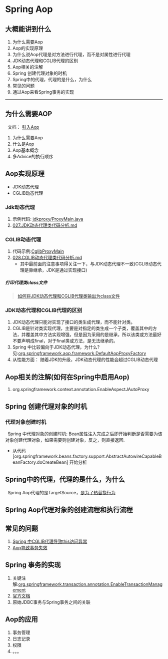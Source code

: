 # Spring Aop
## 大概能讲到什么
1. 为什么需要Aop
2. Aop的实现原理
3. 为什么说Aop代理是对方法进行代理，而不是对属性进行代理
4. JDK动态代理和CGLIB代理的区别
5. Aop相关的注解
6. Spring 创建代理对象的时机
7. Spring中的代理，代理的是什么，为什么
8. 常见的问题
9. 通过Aop来看Spring事务的实现
----

## 为什么需要AOP
&nbsp;&nbsp;文档： [引入Aop](https://gitee.com/WeiLU/Spring-Framework-v5.0.6.release/blob/master/000.Spring-Notes/015.AOP%E5%BC%95%E5%85%A5.md)
1. 为什么需要Aop
2. 什么是Aop
3. Aop基本概念
4. 多Advice的执行顺序

## Aop实现原理
- JDK动态代理
- CGLIB动态代理

### Jdk动态代理
1. 示例代码: [jdkproxy/ProxyMain.java](https://gitee.com/WeiLU/Spring-Framework-v5.0.6.release/blob/master/spring-study/src/main/java/com/imooc/proxy/jdkproxy/ProxyMain.java)
2. [027.JDK动态代理类代码分析.md](https://gitee.com/WeiLU/Spring-Framework-v5.0.6.release/blob/master/000.Spring-Notes/027.JDK%E5%8A%A8%E6%80%81%E4%BB%A3%E7%90%86%E7%B1%BB%E4%BB%A3%E7%A0%81%E5%88%86%E6%9E%90.md)

### CGLIB动态代理
1. 代码示例:[CglibProxyMain](https://gitee.com/WeiLU/Spring-Framework-v5.0.6.release/blob/master/spring-study/src/main/java/com/imooc/proxy/cglibproxy/CglibProxyMain.java)
2. [028.CGLIB动态代理类代码分析.md](https://gitee.com/WeiLU/Spring-Framework-v5.0.6.release/blob/master/000.Spring-Notes/028.CGLIB%E5%8A%A8%E6%80%81%E4%BB%A3%E7%90%86%E7%B1%BB%E4%BB%A3%E7%A0%81%E5%88%86%E6%9E%90.md)
    - 其中最前面的注意事项得关注一下，与JDK动态代理不一致(CGLIB动态代理是靠继承，JDK是通过实现接口)

##### 打印代理类class文件
>[如何将JDK动态代理和CGLIB代理类输出为class文件](https://gitee.com/WeiLU/Spring-Framework-v5.0.6.release/blob/master/000.Spring-Notes/030.%E5%A6%82%E4%BD%95%E5%B0%86JDK%E5%8A%A8%E6%80%81%E4%BB%A3%E7%90%86%E5%92%8CCGLIB%E4%BB%A3%E7%90%86%E7%B1%BB%E8%BE%93%E5%87%BA%E4%B8%BAclass%E6%96%87%E4%BB%B6.md)

### JDK动态代理和CGLIB代理的区别
1. JDK动态代理只能对实现了接口的类生成代理，而不能针对类。 
2. CGLIB是针对类实现代理，主要是对指定的类生成一个子类，覆盖其中的方法，并覆盖其中方法实现增强，但是因为采用的是继承，所以该类或方法最好不要声明成final，对于final类或方法，是无法继承的。
3. Spring 中比较偏向于JDK动态代理，为什么?见:[org.springframework.aop.framework.DefaultAopProxyFactory](https://gitee.com/WeiLU/Spring-Framework-v5.0.6.release/blob/master/spring-aop/src/main/java/org/springframework/aop/framework/DefaultAopProxyFactory.java)
4. 从性能方面： 随着JDK的升级，JDK动态代理的性能会超过CGLIB动态代理

## Aop相关的注解(如何在Spring中启用Aop)
1. org.springframework.context.annotation.EnableAspectJAutoProxy

## Spring 创建代理对象的时机
### 代理对象创建时机
&nbsp;&nbsp;Spring 中代理对象的创建时机: Bean属性注入完成之后即开始判断是否需要为该对象创建代理对象，如果需要则创建对象，反之，则直接返回.
- 从代码[org.springframework.beans.factory.support.AbstractAutowireCapableBeanFactory.doCreateBean] 开始分析

## Spring中的代理，代理的是什么，为什么
&nbsp;&nbsp;Spring Aop代理的是TargetSource，[是为了热替换行为](https://gitee.com/WeiLU/Spring-Framework-v5.0.6.release/blob/master/000.Spring-Notes/020.AOP%E5%AD%A6%E4%B9%A0%E4%B9%8BTargetSource.md)

## Spring Aop代理对象的创建流程和执行流程

## 常见的问题
1. [Spring 中CGLIB代理导致this访问异常](https://gitee.com/WeiLU/Spring-Framework-v5.0.6.release/blob/master/000.Spring-Notes/036.Spring%E4%B8%ADCGLIB%E9%97%AE%E9%A2%98%E9%9B%86%E9%94%A6/036.Spring%E4%B8%ADCGLIB%E4%BB%A3%E7%90%86%E5%AF%BC%E8%87%B4this%E8%AE%BF%E9%97%AE%E5%BC%82%E5%B8%B8.md)
2. [Aop导致事务失效](https://gitee.com/WeiLU/Spring-Framework-v5.0.6.release/blob/master/000.Spring-Notes/038.Spring%E4%B8%AD%E7%9A%84%E4%BA%8B%E5%8A%A1/000.Spring%E4%B8%AD%E4%BA%8B%E5%8A%A1%E5%A4%B1%E6%95%88%E6%83%85%E5%86%B5%E6%9E%9A%E4%B8%BE.md)

## Spring 事务的实现
1. 关键注解:[org.springframework.transaction.annotation.EnableTransactionManagement](https://gitee.com/WeiLU/Spring-Framework-v5.0.6.release/blob/master/spring-tx/src/main/java/org/springframework/transaction/annotation/EnableTransactionManagement.java)
2. [官方文档](https://docs.spring.io/spring-framework/docs/current/reference/html/data-access.html#transaction)
3. 原始JDBC事务与Spring事务之间的关联

## Aop的应用
1. 事务管理
2. 日志记录
3. 权限
4. 。。。